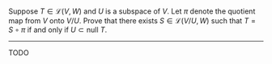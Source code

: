 Suppose $T \in \mathcal L(V,W)$ and $U$ is a subspace of $V$. Let $\pi$ denote the quotient map from $V$ onto $V/U$. Prove that there exists $S \in \mathcal L(V/U,W)$ such that $T = S \circ \pi$ if and only if $U \subset \text{null }T$.

---

TODO
